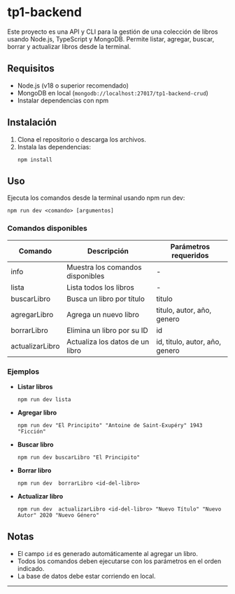 # tp1-backend

Este proyecto es una API y CLI para la gestión de una colección de libros usando Node.js, TypeScript y MongoDB. Permite listar, agregar, buscar, borrar y actualizar libros desde la terminal.

## Requisitos

- Node.js (v18 o superior recomendado)
- MongoDB en local (`mongodb://localhost:27017/tp1-backend-crud`)
- Instalar dependencias con npm

## Instalación

1. Clona el repositorio o descarga los archivos.
2. Instala las dependencias:
   ```
   npm install
   ```

## Uso

Ejecuta los comandos desde la terminal usando npm run dev:

```
npm run dev <comando> [argumentos]
```

### Comandos disponibles

| Comando           | Descripción                                 | Parámetros requeridos                      |
|-------------------|---------------------------------------------|--------------------------------------------|
| info              | Muestra los comandos disponibles             | -                                          |
| lista             | Lista todos los libros                       | -                                          |
| buscarLibro       | Busca un libro por título                    | titulo                                     |
| agregarLibro      | Agrega un nuevo libro                        | titulo, autor, año, genero                 |
| borrarLibro       | Elimina un libro por su ID                   | id                                         |
| actualizarLibro   | Actualiza los datos de un libro              | id, titulo, autor, año, genero             |

### Ejemplos

- **Listar libros**
  ```
  npm run dev lista
  ```

- **Agregar libro**
  ```
  npm run dev "El Principito" "Antoine de Saint-Exupéry" 1943 "Ficción"
  ```

- **Buscar libro**
  ```
  npm run dev buscarLibro "El Principito"
  ```

- **Borrar libro**
  ```
  npm run dev  borrarLibro <id-del-libro>
  ```

- **Actualizar libro**
  ```
  npm run dev  actualizarLibro <id-del-libro> "Nuevo Título" "Nuevo Autor" 2020 "Nuevo Género"
  ```

## Notas

- El campo `id` es generado automáticamente al agregar un libro.
- Todos los comandos deben ejecutarse con los parámetros en el orden indicado.
- La base de datos debe estar corriendo en local.

---